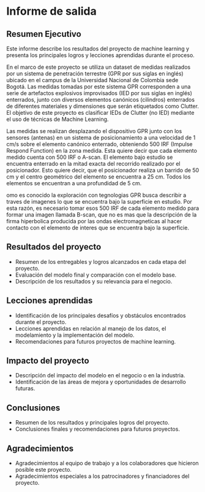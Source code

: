 # Informe de salida

## Resumen Ejecutivo

Este informe describe los resultados del proyecto de machine learning y presenta los principales logros y lecciones aprendidas durante el proceso.

En el marco de este proyecto se utiliza un dataset de medidas realizados por un sistema de penetración terrestre (GPR por sus siglas en inglés) ubicado en el campus de la Universidad Nacional de Colombia sede Bogotá. Las medidas tomadas por este sistema GPR corresponden a una serie de artefactos explosivos improvisados (IED por sus siglas en inglés) enterrados, junto con diversos elementos canónicos (cilindros) enterrados de diferentes materiales y dimensiones que serán etiquetados como Clutter. El objetivo de este proyecto es clasificar IEDs de Clutter (no IED) mediante el uso de técnicas de Machine Learning.

Las medidas se realizan desplazando el dispositivo GPR junto con los sensores (antenas) en un sistema de posicionamiento a una velocidad de 1 cm/s sobre el elemento canónico enterrado, obteniendo 500 IRF (Impulse Respond Function) en la zona medida. Esta quiere decir que cada elemento medido cuenta con 500 IRF o A-scan. El elemento bajo estudio se encuentra enterrado en la mitad exacta del recorrido realizado por el posicionador. Esto quiere decir, que el posicionador realiza un barrido de 50 cm y el centro geométrico del elemento se encuentra a 25 cm. Todos los elementos se encuentran a una profundidad de 5 cm.

omo es conocido la exploración con tegnologias GPR busca describir a traves de imagenes lo que se encuentra bajo la superficie en estudio. Por esta razón, es necesario tomar esos 500 IRF de cada elemento medido para formar una imagen llamada B-scan, que no es mas que la descripción de la firma hiperbolica producida por las ondas electromagneticas al hacer contacto con el elemento de interes que se encuentra bajo la superficie.


## Resultados del proyecto

- Resumen de los entregables y logros alcanzados en cada etapa del proyecto.
- Evaluación del modelo final y comparación con el modelo base.
- Descripción de los resultados y su relevancia para el negocio.

## Lecciones aprendidas

- Identificación de los principales desafíos y obstáculos encontrados durante el proyecto.
- Lecciones aprendidas en relación al manejo de los datos, el modelamiento y la implementación del modelo.
- Recomendaciones para futuros proyectos de machine learning.

## Impacto del proyecto

- Descripción del impacto del modelo en el negocio o en la industria.
- Identificación de las áreas de mejora y oportunidades de desarrollo futuras.

## Conclusiones

- Resumen de los resultados y principales logros del proyecto.
- Conclusiones finales y recomendaciones para futuros proyectos.

## Agradecimientos

- Agradecimientos al equipo de trabajo y a los colaboradores que hicieron posible este proyecto.
- Agradecimientos especiales a los patrocinadores y financiadores del proyecto.
